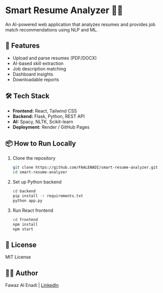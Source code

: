 
# Smart Resume Analyzer 🧠📄

An AI-powered web application that analyzes resumes and provides job match recommendations using NLP and ML.

## 🚀 Features
- Upload and parse resumes (PDF/DOCX)
- AI-based skill extraction
- Job description matching
- Dashboard insights
- Downloadable reports

## 🛠️ Tech Stack
- **Frontend:** React, Tailwind CSS
- **Backend:** Flask, Python, REST API
- **AI:** Spacy, NLTK, Scikit-learn
- **Deployment:** Render / GitHub Pages

## 📦 How to Run Locally
1. Clone the repository
   ```bash
   git clone https://github.com/FAALENADI/smart-resume-analyzer.git
   cd smart-resume-analyzer
   ```

2. Set up Python backend
   ```bash
   cd backend
   pip install -r requirements.txt
   python app.py
   ```

3. Run React frontend
   ```bash
   cd frontend
   npm install
   npm start
   ```

## 📄 License
MIT License

## 🧑‍💼 Author
Fawaz Al Enadi | [LinkedIn](https://www.linkedin.com/in/fawaz-al-enadi)
